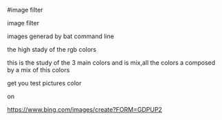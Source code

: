 


#image filter

image filter

images generad by bat command line



the high stady of the rgb colors

this is the study of the 3 main colors
and is mix,all the colors a composed by a mix of this colors

get you test pictures color

on 

https://www.bing.com/images/create?FORM=GDPUP2
